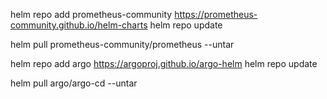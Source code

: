 helm repo add prometheus-community https://prometheus-community.github.io/helm-charts
helm repo update

helm pull prometheus-community/prometheus --untar

helm repo add argo https://argoproj.github.io/argo-helm
helm repo update

helm pull argo/argo-cd --untar
